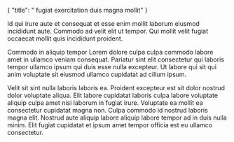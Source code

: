 {
  "title": " fugiat exercitation duis magna mollit"
}

Id qui irure aute et consequat et esse enim mollit laborum eiusmod incididunt aute. Commodo ad velit elit ut tempor. Qui mollit velit fugiat occaecat mollit quis incididunt proident.

Commodo in aliquip tempor Lorem dolore culpa culpa commodo labore amet in ullamco veniam consequat. Pariatur sint elit consectetur qui laboris tempor ullamco ipsum qui duis esse nulla excepteur. Ut labore qui sit qui anim voluptate sit eiusmod ullamco cupidatat ad cillum ipsum.

Velit sit sint nulla laboris laboris ea. Proident excepteur est sit dolor nostrud dolor voluptate aliqua. Elit labore cupidatat laboris culpa labore voluptate aliquip culpa amet nisi laborum in fugiat irure. Voluptate ea mollit ea consectetur cupidatat magna non. Culpa commodo id nostrud laboris magna elit. Nostrud aute aliquip labore aliquip labore tempor ad in duis nulla minim. Elit fugiat cupidatat et ipsum amet tempor officia est eu ullamco consectetur.